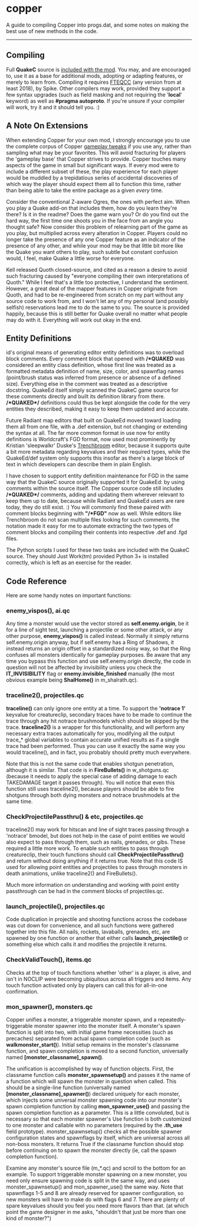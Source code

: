 # copper

A guide to compiling Copper into progs.dat, and some notes on making the best use of new methods in the code.

---

## Compiling

Full **QuakeC** source is [included with the mod](/copper/download). You may, and are encouraged to, use it as a base for additional mods, adopting or adapting features, or merely to learn from. Compiling it requires [FTEQCC](http://fte.triptohell.info/) (any version from at least 2018), by Spike. Other compilers may work, provided they support a few syntax upgrades (such as field masking and not requiring the '**local**' keyword) as well as **#pragma autoproto**. If you're unsure if your compiler will work, try it and it should tell you. :)

## A Note On Extensions

When extending Copper for your own mod, I strongly encourage you to use the complete corpus of Copper [gameplay tweaks](/copper/changes) if you use any, rather than sampling what may be your favorites. This will avoid fracturing for players the 'gameplay base' that Copper strives to provide. Copper touches many aspects of the game in small but significant ways. If every mod were to include a different subset of these, the play experience for each player would be muddled by a trepidatious series of accidental discoveries of which way the player should expect them all to function <i>this</i> time, rather than being able to take the entire package as a given <i>every</i> time.

Consider the conventional Z-aware Ogres, the ones with perfect aim. When you play a Quake add-on that includes them, how do you learn they're there? Is it in the readme? Does the game warn you? Or do you find out the hard way, the first time one shoots you in the face from an angle you thought safe? Now consider this problem of relearning part of the game as you play, but multiplied across every alteration in Copper. Players could no longer take the presence of any one Copper feature as an indicator of the presence of any other, and while your mod may be that little bit more like the Quake you want others to play, such subtle but constant confusion would, I feel, make Quake a little worse for everyone.

Kell released Quoth closed-source, and cited as a reason a desire to avoid such fracturing caused by "everyone compiling their own interpretations of Quoth." While I feel that's a little too protective, I understand the sentiment. However, a great deal of the mapper features in Copper originate from Quoth, and had to be re-engineered from scratch on my part without any source code to work from, and I won't let any of my personal (and possibly selfish) reservations lead me to do the same to you. The source is provided happily, because this is still better for Quake overall no matter what people may do with it. Everything will work out okay in the end.


## Entity Definitions

id's original means of generating editor entity definitions was to overload block comments. Every comment block that opened with **/\*QUAKED** was considered an entity class definition, whose first line was treated as a formatted metadata definition of name, size, color, and spawnflag names (point/brush status was inferred from presence or absence of a defined size). Everything else in the comment was treated as a descriptive docstring. QuakeEd itself simply scanned the QuakeC game source for these comments directly and built its definition library from there. **/\*QUAKED\*/** definitions could thus be kept alongside the code for the very entities they described, making it easy to keep them updated and accurate. 

Future Radiant map editors that built on QuakeEd moved toward loading them all from one file, with a .def extension, but not changing or extending the syntax at all. The far more common format in use now for entity definitions is Worldcraft's FGD format, now used most prominently by Kristian 'sleepwalkr' Duske's [Trenchbroom](https://kristianduske.com/trenchbroom/) editor, because it supports quite a bit more metadata regarding keyvalues and their required types, while the QuakeEd/def system only supports this insofar as there's a large block of text in which developers can describe them in plain English.

I have chosen to support entity definition maintenance for FGD in the same way that the QuakeC source originally supported it for QuakeEd: by using comments within the source itself. The Copper source code still includes **/\*QUAKED\*/** comments, adding and updating them wherever relevant to keep them up to date, because while Radiant and QuakeEd users are rare today, they do still exist. :) You will commonly find these paired with comment blocks beginning with **"/\*FGD"** now as well. While editors like Trenchbroom do not scan multiple files looking for such comments, the notation made it easy for me to automate extracting the two types of comment blocks and compiling their contents into respective .def and .fgd files. 

The Python scripts I used for these two tasks are included with the QuakeC source. They should Just Work(tm) provided Python 3+ is installed correctly, which is left as an exercise for the reader. 


	
## Code Reference

Here are some handy notes on important functions:

### enemy\_vispos(), ai.qc
Any time a monster would use the vector stored as **self.enemy.origin**, be it for a line of sight test, launching a projectile or some other attack, or any other purpose, **enemy\_vispos()** is called instead. Normally it simply returns self.enemy.origin anyway, but if self.enemy has a Ring of Shadows, it instead returns an origin offset in a standardized noisy way, so that the Ring confuses all monsters identically for gameplay purposes. Be aware that any time you bypass this function and use self.enemy.origin directly, the code in question will not be affected by invisibility unless you check the **IT\_INVISIBILITY** flag or **enemy.invisible\_finished** manually (the most obvious example being **ShalHome()** in m\_shalrath.qc).

### traceline2(), projectiles.qc
**traceline()** can only ignore one entity at a time. To support the **'notrace 1'** keyvalue for creatureclip, secondary traces have to be made to continue the trace through any hit notrace brushmodels which should be skipped by the trace. **traceline2()** is a wrapper for this functionality, and will perform any necessary extra traces automatically for you, modifying all the output trace\_\* global variables to contain accurate unified results as if a single trace had been performed. Thus you can use it exactly the same way you would traceline(), and in fact, you probably should pretty much everywhere.

Note that this is not the same code that enables shotgun penetration, although it is similar. That code is in **FireBullets()** in w\_shotguns.qc (because it needs to apply the special case of adding damage to each TAKEDAMAGE target it passes through). You will notice that even this function still uses traceline2(), because players should be able to fire shotguns through both dying monsters and notrace brushmodels at the same time.

### CheckProjectilePassthru() & etc, projectiles.qc
traceline2() may work for hitscan and line of sight traces passing through a 'notrace' bmodel, but does not help in the case of point entities we would also expect to pass through them, such as nails, grenades, or gibs. These required a little more work. To enable such entities to pass through creatureclip, their touch functions should call **CheckProjectilePassthru()** and return without doing anything if it returns true. Note that this code IS used for allowing point entities and projectiles to pass through monsters in death animations, unlike traceline2() and FireBullets().

Much more information on understanding and working with point entity passthrough can be had in the comment blocks of projectiles.qc.

### launch_projectile(), projectiles.qc
Code duplication in projectile and shooting functions across the codebase was cut down for convenience, and all such functions were gathered together into this file. All nails, rockets, lavaballs, grenades, etc, are spawned by one function or another that either calls **launch\_projectile()** or something else which calls it and modifies the projectile it returns.

### CheckValidTouch(), items.qc
Checks at the top of touch functions whether 'other' is a player, is alive, and isn't in NOCLIP were becoming ubiquitous across all triggers and items. Any touch function activated only by players can call this for all-in-one confirmation. 

### mon_spawner(), monsters.qc
Copper unifies a monster, a triggerable monster spawn, and a repeatedly-triggerable monster spawner into the monster itself. A monster's spawn function is split into two, with initial game frame necessities (such as precaches) separated from actual spawn completion code (such as **walkmonster\_start()**). Initial setup remains in the monster's classname function, and spawn completion is moved to a second function, universally named **[monster\_classname]\_spawn()**.

The unification is accomplished by way of function objects. First, the classname function calls **monster\_spawnsetup()** and passes it the name of a function which will spawn the monster in question when called. This should be a single-line function (universally named **[monster\_classname]\_spawner()**) declared uniquely for each monster, which injects some universal monster spawning code into our monster's spawn completion function by calling **mon\_spawner\_use()** and passing the spawn completion function as a parameter. This is a little convoluted, but is necessary so that each monster spawner's Use function is both customized to one monster and callable with no parameters (required by the **.th\_use** field prototype). monster\_spawnsetup() checks all the possible spawner configuration states and spawnflags by itself, which are universal across all non-boss monsters. It returns True if the classname function should stop before continuing on to spawn the monster directly (ie, call the spawn completion function). 

Examine any monster's source file (m\_\*.qc) and scroll to the bottom for an example. To support triggerable monster spawning on a new monster, you need only ensure spawning code is split in the same way, and uses monster\_spawnsetup() and mon\_spawner\_use() the same way. Note that spawnflags 1-5 and 8 are already reserved for spawner configuration, so new monsters will have to make do with flags 6 and 7. There are plenty of spare keyvalues should you feel you need more flavors than that. (at which point the game designer in me asks, "shouldn't that just be more than one kind of monster?")

